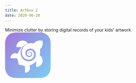 ```yaml
---
title: Artbox 2
date: 2020-06-20
---
```

Minimize clutter by storing digital records of your kids' artwork  
[![Artbox](/assets/artbox-icon.png "Go To Artbox")](https://artbox.app)  
